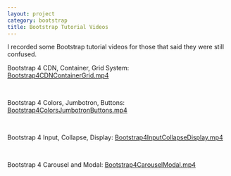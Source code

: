 ```yaml
---
layout: project
category: bootstrap
title: Bootstrap Tutorial Videos
---
```


<p>I recorded some Bootstrap tutorial videos for those that said they were still confused.</p>
<p>Bootstrap 4 CDN, Container, Grid System: <a id="media_comment_m-2akdcB3WVasbR9T6vm9fzuvvBaMT8zcY" class="instructure_file_link instructure_video_link" title="Bootstrap4CDNContainerGrid.mp4" href="%24IMS-CC-FILEBASE%24/eLearning%20videos/Bootstrap4CDNContainerGrid.mp4?canvas_download=1&amp;canvas_qs_wrap=1" data-api-endpoint="https://hilliard.instructure.com/api/v1/courses/31582/files/11396788" data-api-returntype="File">Bootstrap4CDNContainerGrid.mp4</a></p>
<p> </p>
<p>Bootstrap 4 Colors, Jumbotron, Buttons: <a id="media_comment_m-4VwKRWum1TFboDGexYJf3sTXgKirDsaS" class="instructure_file_link instructure_video_link" title="Bootstrap4ColorsJumbotronButtons.mp4" href="%24IMS-CC-FILEBASE%24/eLearning%20videos/Bootstrap4ColorsJumbotronButtons.mp4?canvas_download=1&amp;canvas_qs_wrap=1" data-api-endpoint="https://hilliard.instructure.com/api/v1/courses/31582/files/11399259" data-api-returntype="File">Bootstrap4ColorsJumbotronButtons.mp4</a></p>
<p> </p>
<p>Bootstrap 4 Input, Collapse, Display: <a id="media_comment_m-cGGterrHoxQcXmubMVaad4Sbmxt6vnS" class="instructure_file_link instructure_video_link" title="Bootstrap4InputCollapseDisplay.mp4" href="%24IMS-CC-FILEBASE%24/eLearning%20videos/Bootstrap4InputCollapseDisplay.mp4?canvas_download=1&amp;canvas_qs_wrap=1" data-api-endpoint="https://hilliard.instructure.com/api/v1/courses/31582/files/11404841" data-api-returntype="File">Bootstrap4InputCollapseDisplay.mp4</a></p>
<p> </p>
<p>Bootstrap 4 Carousel and Modal: <a id="media_comment_maybe" class="instructure_file_link instructure_video_link" title="Bootstrap4CarouselModal.mp4" href="%24IMS-CC-FILEBASE%24/eLearning%20videos/Bootstrap4CarouselModal.mp4?canvas_download=1&amp;canvas_qs_wrap=1">Bootstrap4CarouselModal.mp4</a></p>
